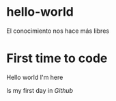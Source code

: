 # hello-world
  <p>El conocimiento nos hace más libres</p>
 
  <h1>First time to code</h1>
  <p>Hello world I'm here</p>
  <p>Is my first day in <em>Github</em></p>
